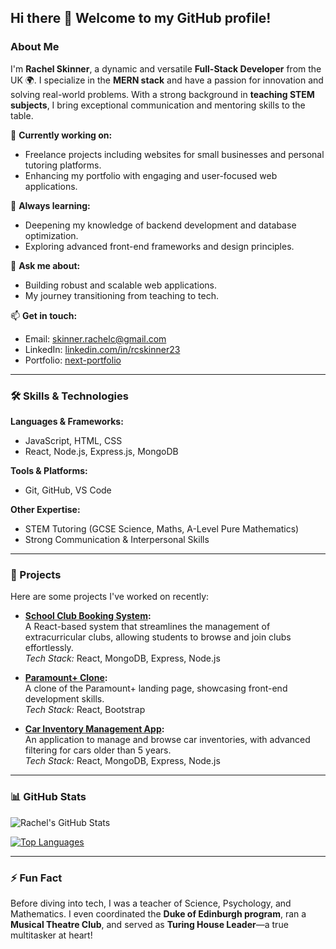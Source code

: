 ## Hi there 👋 Welcome to my GitHub profile!

### About Me
I'm **Rachel Skinner**, a dynamic and versatile **Full-Stack Developer** from the UK 🌍. I specialize in the **MERN stack** and have a passion for innovation and solving real-world problems. With a strong background in **teaching STEM subjects**, I bring exceptional communication and mentoring skills to the table.

🔭 **Currently working on:**  
- Freelance projects including websites for small businesses and personal tutoring platforms.
- Enhancing my portfolio with engaging and user-focused web applications.

🌱 **Always learning:**  
- Deepening my knowledge of backend development and database optimization.  
- Exploring advanced front-end frameworks and design principles.  

💬 **Ask me about:**  
- Building robust and scalable web applications.  
- My journey transitioning from teaching to tech.  

📫 **Get in touch:**  
- Email: [skinner.rachelc@gmail.com](mailto:skinner.rachelc@gmail.com)  
- LinkedIn: [linkedin.com/in/rcskinner23](https://www.linkedin.com/in/rcskinner23/)  
- Portfolio: [next-portfolio](https://www.rachelskinnerdev.com/)

---

### 🛠 Skills & Technologies
**Languages & Frameworks:**  
- JavaScript, HTML, CSS  
- React, Node.js, Express.js, MongoDB  

**Tools & Platforms:**  
- Git, GitHub, VS Code  

**Other Expertise:**  
- STEM Tutoring (GCSE Science, Maths, A-Level Pure Mathematics)  
- Strong Communication & Interpersonal Skills  

---

### 🚀 Projects
Here are some projects I've worked on recently:

- **[School Club Booking System](https://github.com/rcskin/school-club-booking-system):**  
  A React-based system that streamlines the management of extracurricular clubs, allowing students to browse and join clubs effortlessly.  
  *Tech Stack:* React, MongoDB, Express, Node.js  

- **[Paramount+ Clone](https://github.com/rcskin/paramount-plus-clone):**  
  A clone of the Paramount+ landing page, showcasing front-end development skills.  
  *Tech Stack:* React, Bootstrap  

- **[Car Inventory Management App](https://github.com/rcskin/car-inventory-app):**  
  An application to manage and browse car inventories, with advanced filtering for cars older than 5 years.  
  *Tech Stack:* React, MongoDB, Express, Node.js  

---

### 📊 GitHub Stats
![Rachel's GitHub Stats](https://github-readme-stats.vercel.app/api?username=rcskin&show_icons=true&theme=radical)

[![Top Languages](https://github-readme-stats.vercel.app/api/top-langs/?username=rcskin&layout=compact&theme=radical)](https://github.com/rcskin)

---

### ⚡ Fun Fact
Before diving into tech, I was a teacher of Science, Psychology, and Mathematics. I even coordinated the **Duke of Edinburgh program**, ran a **Musical Theatre Club**, and served as **Turing House Leader**—a true multitasker at heart!


<!--
**rcskin/rcskin** is a ✨ _special_ ✨ repository because its `README.md` (this file) appears on your GitHub profile.

Here are some ideas to get you started:

- 🔭 I’m currently working on ...
- 🌱 I’m currently learning ...
- 👯 I’m looking to collaborate on ...
- 🤔 I’m looking for help with ...
- 💬 Ask me about ...
- 📫 How to reach me: ...
- 😄 Pronouns: ...
- ⚡ Fun fact: ...
-->
